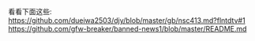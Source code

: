 看看下面这些:
https://github.com/dueiwa2503/djy/blob/master/gb/nsc413.md?flntdtv#1
https://github.com/gfw-breaker/banned-news1/blob/master/README.md
